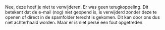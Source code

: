 Nee, deze hoef je niet te verwijderen. Er was geen terugkoppeling. Dit
betekent dat de e-mail (nog) niet geopend is, is verwijderd zonder deze
te openen of direct in de spamfolder terecht is gekomen. Dit kan door
ons dus niet achterhaald worden. Maar er is niet persé een fout
opgetreden.
